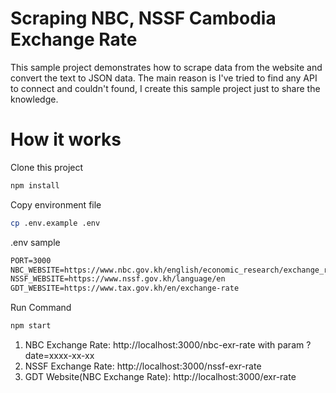 # Scraping NBC, NSSF Cambodia Exchange Rate
This sample project demonstrates how to scrape data from the website and convert the text to JSON data.
The main reason is I've tried to find any API to connect and couldn't found, I create this sample project just to share the knowledge.
# How it works
Clone this project
```sh
npm install
```
Copy environment file
```sh
cp .env.example .env
```
.env sample
```diff
PORT=3000
NBC_WEBSITE=https://www.nbc.gov.kh/english/economic_research/exchange_rate.php
NSSF_WEBSITE=https://www.nssf.gov.kh/language/en
GDT_WEBSITE=https://www.tax.gov.kh/en/exchange-rate
 ```
Run Command
```sh
npm start
```

1. NBC Exchange Rate: http://localhost:3000/nbc-exr-rate with param ?date=xxxx-xx-xx
3. NSSF Exchange Rate: http://localhost:3000/nssf-exr-rate
4. GDT Website(NBC Exchange Rate): http://localhost:3000/exr-rate
